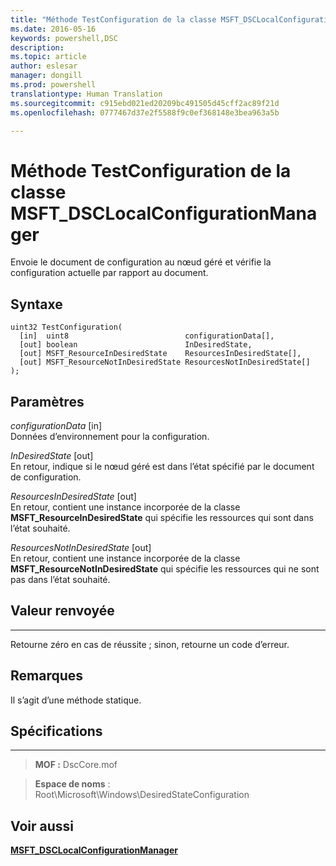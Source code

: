 ```yaml
---
title: "Méthode TestConfiguration de la classe MSFT_DSCLocalConfigurationManager"
ms.date: 2016-05-16
keywords: powershell,DSC
description: 
ms.topic: article
author: eslesar
manager: dongill
ms.prod: powershell
translationtype: Human Translation
ms.sourcegitcommit: c915ebd021ed20209bc491505d45cff2ac89f21d
ms.openlocfilehash: 0777467d37e2f5588f9c0ef368148e3bea963a5b

---
```



# Méthode TestConfiguration de la classe MSFT_DSCLocalConfigurationManager

Envoie le document de configuration au nœud géré et vérifie la configuration actuelle par rapport au document.

Syntaxe
------

```mof
uint32 TestConfiguration(
  [in]  uint8                          configurationData[],
  [out] boolean                        InDesiredState,
  [out] MSFT_ResourceInDesiredState    ResourcesInDesiredState[],
  [out] MSFT_ResourceNotInDesiredState ResourcesNotInDesiredState[]
);
```

Paramètres
----------

*configurationData* \[in\]  
Données d’environnement pour la configuration.

*InDesiredState* \[out\]  
En retour, indique si le nœud géré est dans l’état spécifié par le document de configuration.

*ResourcesInDesiredState* \[out\]  
En retour, contient une instance incorporée de la classe **MSFT_ResourceInDesiredState** qui spécifie les ressources qui sont dans l’état souhaité.

*ResourcesNotInDesiredState* \[out\]  
En retour, contient une instance incorporée de la classe **MSFT_ResourceNotInDesiredState** qui spécifie les ressources qui ne sont pas dans l’état souhaité.

## Valeur renvoyée
------------

Retourne zéro en cas de réussite ; sinon, retourne un code d’erreur.

## Remarques

Il s’agit d’une méthode statique.

## Spécifications
------------
>**MOF :** DscCore.mof

>**Espace de noms** : Root\Microsoft\Windows\DesiredStateConfiguration


## Voir aussi


[**MSFT_DSCLocalConfigurationManager**](msft-dsclocalconfigurationmanager.md)


 

 






<!--HONumber=Aug16_HO3-->


